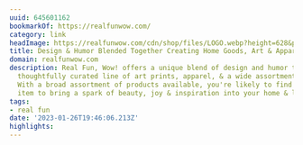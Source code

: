 ```yaml
---
uuid: 645601162
bookmarkOf: https://realfunwow.com/
category: link
headImage: https://realfunwow.com/cdn/shop/files/LOGO.webp?height=628&pad_color=fff&v=1685218404&width=1200
title: Design & Humor Blended Together Creating Home Goods, Art & Apparel
domain: realfunwow.com
description: Real Fun, Wow! offers a unique blend of design and humor to create a
  thoughtfully curated line of art prints, apparel, & a wide assortment of home goods.
  With a broad assortment of products available, you're likely to find the perfect
  item to bring a spark of beauty, joy & inspiration into your home & life.
tags:
- real fun
date: '2023-01-26T19:46:06.213Z'
highlights:
---
```



